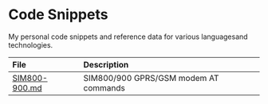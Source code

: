 # Code Snippets
My personal code snippets and reference data for various languages ​​and technologies.


| File   | Description | 
|:---|:---|
| [SIM800-900.md](SIM800-900.md) |  SIM800/900 GPRS/GSM modem AT commands | 

